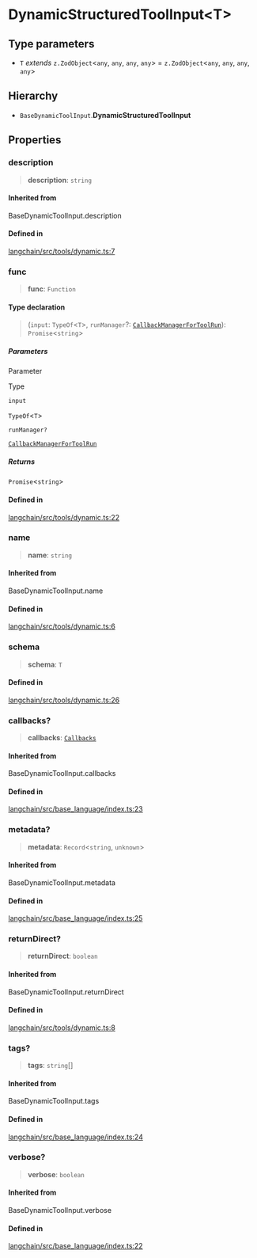 DynamicStructuredToolInput<T\>
==============================

Type parameters[​](#type-parameters "Direct link to Type parameters")
---------------------------------------------------------------------

*   `T` _extends_ `z.ZodObject`<`any`, `any`, `any`, `any`\> = `z.ZodObject`<`any`, `any`, `any`, `any`\>

Hierarchy[​](#hierarchy "Direct link to Hierarchy")
---------------------------------------------------

*   `BaseDynamicToolInput`.**DynamicStructuredToolInput**

Properties[​](#properties "Direct link to Properties")
------------------------------------------------------

### description[​](#description "Direct link to description")

> **description**: `string`

#### Inherited from[​](#inherited-from "Direct link to Inherited from")

BaseDynamicToolInput.description

#### Defined in[​](#defined-in "Direct link to Defined in")

[langchain/src/tools/dynamic.ts:7](https://github.com/hwchase17/langchainjs/blob/46e1734/langchain/src/tools/dynamic.ts#L7)

### func[​](#func "Direct link to func")

> **func**: `Function`

#### Type declaration[​](#type-declaration "Direct link to Type declaration")

> (`input`: `TypeOf`<`T`\>, `runManager`?: [`CallbackManagerForToolRun`](/docs/api/callbacks/classes/CallbackManagerForToolRun)): `Promise`<`string`\>

##### Parameters[​](#parameters "Direct link to Parameters")

Parameter

Type

`input`

`TypeOf`<`T`\>

`runManager?`

[`CallbackManagerForToolRun`](/docs/api/callbacks/classes/CallbackManagerForToolRun)

##### Returns[​](#returns "Direct link to Returns")

`Promise`<`string`\>

#### Defined in[​](#defined-in-1 "Direct link to Defined in")

[langchain/src/tools/dynamic.ts:22](https://github.com/hwchase17/langchainjs/blob/46e1734/langchain/src/tools/dynamic.ts#L22)

### name[​](#name "Direct link to name")

> **name**: `string`

#### Inherited from[​](#inherited-from-1 "Direct link to Inherited from")

BaseDynamicToolInput.name

#### Defined in[​](#defined-in-2 "Direct link to Defined in")

[langchain/src/tools/dynamic.ts:6](https://github.com/hwchase17/langchainjs/blob/46e1734/langchain/src/tools/dynamic.ts#L6)

### schema[​](#schema "Direct link to schema")

> **schema**: `T`

#### Defined in[​](#defined-in-3 "Direct link to Defined in")

[langchain/src/tools/dynamic.ts:26](https://github.com/hwchase17/langchainjs/blob/46e1734/langchain/src/tools/dynamic.ts#L26)

### callbacks?[​](#callbacks "Direct link to callbacks?")

> **callbacks**: [`Callbacks`](/docs/api/callbacks/types/Callbacks)

#### Inherited from[​](#inherited-from-2 "Direct link to Inherited from")

BaseDynamicToolInput.callbacks

#### Defined in[​](#defined-in-4 "Direct link to Defined in")

[langchain/src/base\_language/index.ts:23](https://github.com/hwchase17/langchainjs/blob/46e1734/langchain/src/base_language/index.ts#L23)

### metadata?[​](#metadata "Direct link to metadata?")

> **metadata**: `Record`<`string`, `unknown`\>

#### Inherited from[​](#inherited-from-3 "Direct link to Inherited from")

BaseDynamicToolInput.metadata

#### Defined in[​](#defined-in-5 "Direct link to Defined in")

[langchain/src/base\_language/index.ts:25](https://github.com/hwchase17/langchainjs/blob/46e1734/langchain/src/base_language/index.ts#L25)

### returnDirect?[​](#returndirect "Direct link to returnDirect?")

> **returnDirect**: `boolean`

#### Inherited from[​](#inherited-from-4 "Direct link to Inherited from")

BaseDynamicToolInput.returnDirect

#### Defined in[​](#defined-in-6 "Direct link to Defined in")

[langchain/src/tools/dynamic.ts:8](https://github.com/hwchase17/langchainjs/blob/46e1734/langchain/src/tools/dynamic.ts#L8)

### tags?[​](#tags "Direct link to tags?")

> **tags**: `string`\[\]

#### Inherited from[​](#inherited-from-5 "Direct link to Inherited from")

BaseDynamicToolInput.tags

#### Defined in[​](#defined-in-7 "Direct link to Defined in")

[langchain/src/base\_language/index.ts:24](https://github.com/hwchase17/langchainjs/blob/46e1734/langchain/src/base_language/index.ts#L24)

### verbose?[​](#verbose "Direct link to verbose?")

> **verbose**: `boolean`

#### Inherited from[​](#inherited-from-6 "Direct link to Inherited from")

BaseDynamicToolInput.verbose

#### Defined in[​](#defined-in-8 "Direct link to Defined in")

[langchain/src/base\_language/index.ts:22](https://github.com/hwchase17/langchainjs/blob/46e1734/langchain/src/base_language/index.ts#L22)